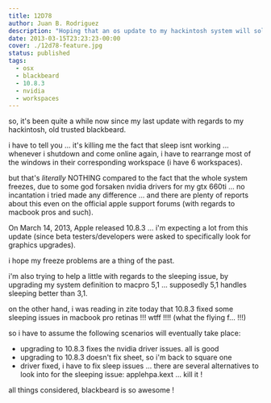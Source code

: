 ```yaml
---
title: 12D78
author: Juan B. Rodriguez
description: "Hoping that an os update to my hackintosh system will solve the sleep issues I'm having."
date: 2013-03-15T23:23:23-00:00
cover: ./12d78-feature.jpg
status: published
tags:
  - osx
  - blackbeard
  - 10.8.3
  - nvidia
  - workspaces
---
```


so, it's been quite a while now since my last update with regards to my hackintosh, old trusted blackbeard.

i have to tell you ... it's killing me the fact that sleep isnt working ... whenever i shutdown and come online again, i have to rearrange most of the windows in their corresponding workspace (i have 6 workspaces).

but that's _literally_ NOTHING compared to the fact that the whole system freezes, due to some god forsaken nvidia drivers for my gtx 660ti ... no incantation i tried made any difference ... and there are plenty of reports about this even on the official apple support forums (with regards to macbook pros and such).

On March 14, 2013, Apple released 10.8.3 ... i'm expecting a lot from this update (since beta testers/developers were asked to specifically look for graphics upgrades).

i hope my freeze problems are a thing of the past.

i'm also trying to help a little with regards to the sleeping issue, by upgrading my system definition to macpro 5,1 ... supposedly 5,1 handles sleeping better than 3,1.

on the other hand, i was reading in zite today that 10.8.3 fixed some sleeping issues in macbook pro retinas !!! wtff !!!! (what the flying f... !!!)

so i have to assume the following scenarios will eventually take place:

- upgrading to 10.8.3 fixes the nvidia driver issues. all is good
- upgrading to 10.8.3 doesn't fix sheet, so i'm back to square one
- driver fixed, i have to fix sleep issues ... there are several alternatives to look into for the sleeping issue: applehpa.kext ... kill it !

all things considered, blackbeard is so awesome !
